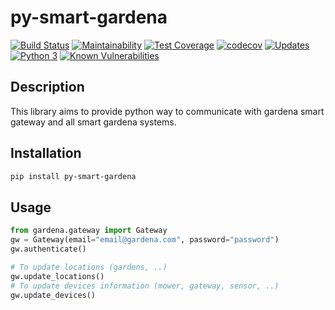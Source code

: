 # py-smart-gardena
[![Build Status](https://travis-ci.org/grm/py-smart-gardena.svg?branch=master)](https://travis-ci.org/grm/py-smart-gardena)
[![Maintainability](https://api.codeclimate.com/v1/badges/e1931021997308c01056/maintainability)](https://codeclimate.com/github/grm/py-smart-gardena/maintainability)
[![Test Coverage](https://api.codeclimate.com/v1/badges/e1931021997308c01056/test_coverage)](https://codeclimate.com/github/grm/py-smart-gardena/test_coverage)
[![codecov](https://codecov.io/gh/grm/py-smart-gardena/branch/master/graph/badge.svg)](https://codecov.io/gh/grm/py-smart-gardena)
[![Updates](https://pyup.io/repos/github/grm/py-smart-gardena/shield.svg)](https://pyup.io/repos/github/grm/py-smart-gardena/)
[![Python 3](https://pyup.io/repos/github/grm/py-smart-gardena/python-3-shield.svg)](https://pyup.io/repos/github/grm/py-smart-gardena/)
[![Known Vulnerabilities](https://snyk.io/test/github/grm/py-smart-gardena/badge.svg?targetFile=requirements.txt)](https://snyk.io/test/github/grm/py-smart-gardena?targetFile=requirements.txt)

## Description

This library aims to provide python way to communicate with gardena smart gateway and all smart gardena systems.

## Installation

```sh
pip install py-smart-gardena
```

## Usage

```python
from gardena.gateway import Gateway
gw = Gateway(email="email@gardena.com", password="password")
gw.authenticate()

# To update locations (gardens, ..)
gw.update_locations()
# To update devices information (mower, gateway, sensor, ..)
gw.update_devices()
```